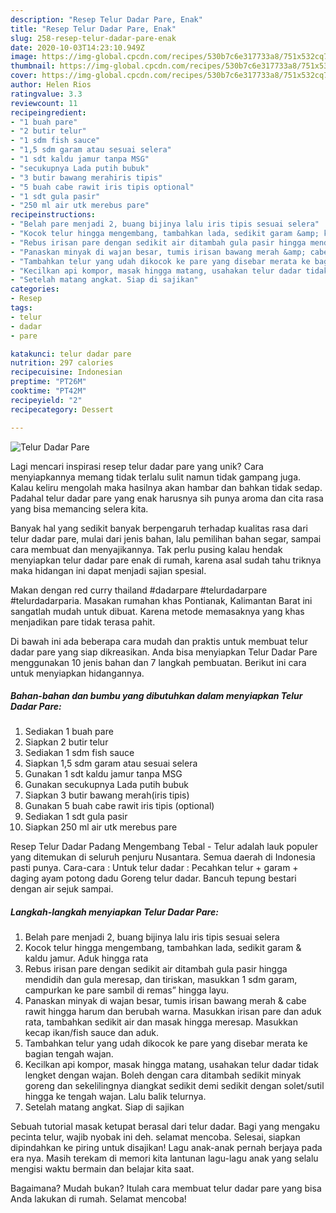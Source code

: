 ```yaml
---
description: "Resep Telur Dadar Pare, Enak"
title: "Resep Telur Dadar Pare, Enak"
slug: 258-resep-telur-dadar-pare-enak
date: 2020-10-03T14:23:10.949Z
image: https://img-global.cpcdn.com/recipes/530b7c6e317733a8/751x532cq70/telur-dadar-pare-foto-resep-utama.jpg
thumbnail: https://img-global.cpcdn.com/recipes/530b7c6e317733a8/751x532cq70/telur-dadar-pare-foto-resep-utama.jpg
cover: https://img-global.cpcdn.com/recipes/530b7c6e317733a8/751x532cq70/telur-dadar-pare-foto-resep-utama.jpg
author: Helen Rios
ratingvalue: 3.3
reviewcount: 11
recipeingredient:
- "1 buah pare"
- "2 butir telur"
- "1 sdm fish sauce"
- "1,5 sdm garam atau sesuai selera"
- "1 sdt kaldu jamur tanpa MSG"
- "secukupnya Lada putih bubuk"
- "3 butir bawang merahiris tipis"
- "5 buah cabe rawit iris tipis optional"
- "1 sdt gula pasir"
- "250 ml air utk merebus pare"
recipeinstructions:
- "Belah pare menjadi 2, buang bijinya lalu iris tipis sesuai selera"
- "Kocok telur hingga mengembang, tambahkan lada, sedikit garam &amp; kaldu jamur. Aduk hingga rata"
- "Rebus irisan pare dengan sedikit air ditambah gula pasir hingga mendidih dan gula meresap, dan tiriskan, masukkan 1 sdm garam, campurkan ke pare sambil di remas” hingga layu."
- "Panaskan minyak di wajan besar, tumis irisan bawang merah &amp; cabe rawit hingga harum dan berubah warna. Masukkan irisan pare dan aduk rata, tambahkan sedikit air dan masak hingga meresap. Masukkan kecap ikan/fish sauce dan aduk."
- "Tambahkan telur yang udah dikocok ke pare yang disebar merata ke bagian tengah wajan."
- "Kecilkan api kompor, masak hingga matang, usahakan telur dadar tidak lengket dengan wajan. Boleh dengan cara ditambah sedikit minyak goreng dan sekelilingnya diangkat sedikit demi sedikit dengan solet/sutil hingga ke tengah wajan. Lalu balik telurnya."
- "Setelah matang angkat. Siap di sajikan"
categories:
- Resep
tags:
- telur
- dadar
- pare

katakunci: telur dadar pare 
nutrition: 297 calories
recipecuisine: Indonesian
preptime: "PT26M"
cooktime: "PT42M"
recipeyield: "2"
recipecategory: Dessert

---
```



![Telur Dadar Pare](https://img-global.cpcdn.com/recipes/530b7c6e317733a8/751x532cq70/telur-dadar-pare-foto-resep-utama.jpg)

Lagi mencari inspirasi resep telur dadar pare yang unik? Cara menyiapkannya memang tidak terlalu sulit namun tidak gampang juga. Kalau keliru mengolah maka hasilnya akan hambar dan bahkan tidak sedap. Padahal telur dadar pare yang enak harusnya sih punya aroma dan cita rasa yang bisa memancing selera kita.

Banyak hal yang sedikit banyak berpengaruh terhadap kualitas rasa dari telur dadar pare, mulai dari jenis bahan, lalu pemilihan bahan segar, sampai cara membuat dan menyajikannya. Tak perlu pusing kalau hendak menyiapkan telur dadar pare enak di rumah, karena asal sudah tahu triknya maka hidangan ini dapat menjadi sajian spesial.

Makan dengan red curry thailand #dadarpare #telurdadarpare #telurdadarparia. Masakan rumahan khas Pontianak, Kalimantan Barat ini sangatlah mudah untuk dibuat. Karena metode memasaknya yang khas menjadikan pare tidak terasa pahit.


Di bawah ini ada beberapa cara mudah dan praktis untuk membuat telur dadar pare yang siap dikreasikan. Anda bisa menyiapkan Telur Dadar Pare menggunakan 10 jenis bahan dan 7 langkah pembuatan. Berikut ini cara untuk menyiapkan hidangannya.

<!--inarticleads1-->

##### Bahan-bahan dan bumbu yang dibutuhkan dalam menyiapkan Telur Dadar Pare:

1. Sediakan 1 buah pare
1. Siapkan 2 butir telur
1. Sediakan 1 sdm fish sauce
1. Siapkan 1,5 sdm garam atau sesuai selera
1. Gunakan 1 sdt kaldu jamur tanpa MSG
1. Gunakan secukupnya Lada putih bubuk
1. Siapkan 3 butir bawang merah(iris tipis)
1. Gunakan 5 buah cabe rawit iris tipis (optional)
1. Sediakan 1 sdt gula pasir
1. Siapkan 250 ml air utk merebus pare


Resep Telur Dadar Padang Mengembang Tebal - Telur adalah lauk populer yang ditemukan di seluruh penjuru Nusantara. Semua daerah di Indonesia pasti punya. Cara-cara : Untuk telur dadar : Pecahkan telur + garam + daging ayam potong dadu Goreng telur dadar. Bancuh tepung bestari dengan air sejuk sampai. 

<!--inarticleads2-->

##### Langkah-langkah menyiapkan Telur Dadar Pare:

1. Belah pare menjadi 2, buang bijinya lalu iris tipis sesuai selera
1. Kocok telur hingga mengembang, tambahkan lada, sedikit garam &amp; kaldu jamur. Aduk hingga rata
1. Rebus irisan pare dengan sedikit air ditambah gula pasir hingga mendidih dan gula meresap, dan tiriskan, masukkan 1 sdm garam, campurkan ke pare sambil di remas” hingga layu.
1. Panaskan minyak di wajan besar, tumis irisan bawang merah &amp; cabe rawit hingga harum dan berubah warna. Masukkan irisan pare dan aduk rata, tambahkan sedikit air dan masak hingga meresap. Masukkan kecap ikan/fish sauce dan aduk.
1. Tambahkan telur yang udah dikocok ke pare yang disebar merata ke bagian tengah wajan.
1. Kecilkan api kompor, masak hingga matang, usahakan telur dadar tidak lengket dengan wajan. Boleh dengan cara ditambah sedikit minyak goreng dan sekelilingnya diangkat sedikit demi sedikit dengan solet/sutil hingga ke tengah wajan. Lalu balik telurnya.
1. Setelah matang angkat. Siap di sajikan


Sebuah tutorial masak ketupat berasal dari telur dadar. Bagi yang mengaku pecinta telur, wajib nyobak ini deh. selamat mencoba. Selesai, siapkan dipindahkan ke piring untuk disajikan! Lagu anak-anak pernah berjaya pada era nya. Masih terekam di memori kita lantunan lagu-lagu anak yang selalu mengisi waktu bermain dan belajar kita saat. 

Bagaimana? Mudah bukan? Itulah cara membuat telur dadar pare yang bisa Anda lakukan di rumah. Selamat mencoba!
